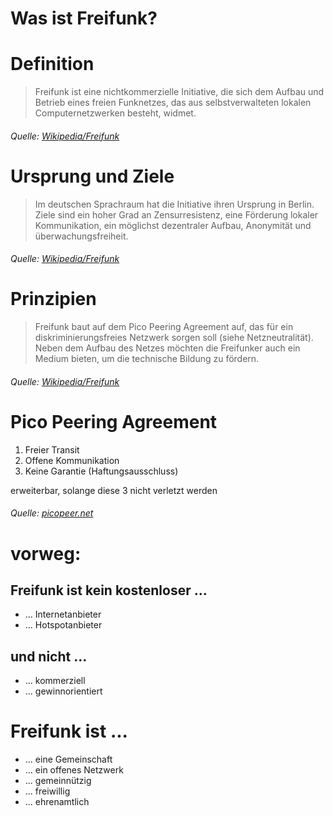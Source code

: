 # Was ist Freifunk?


# Definition
> Freifunk ist eine nichtkommerzielle Initiative, die sich dem Aufbau und Betrieb eines freien Funknetzes, das aus selbstverwalteten lokalen Computernetzwerken besteht, widmet.

###### Quelle: [Wikipedia/Freifunk](https://de.wikipedia.org/wiki/Freifunk)


# Ursprung und Ziele
> Im deutschen Sprachraum hat die Initiative ihren Ursprung in Berlin. Ziele sind ein hoher Grad an Zensurresistenz, eine Förderung lokaler Kommunikation, ein möglichst dezentraler Aufbau, Anonymität und überwachungsfreiheit.

###### Quelle: [Wikipedia/Freifunk](https://de.wikipedia.org/wiki/Freifunk)


# Prinzipien
> Freifunk baut auf dem Pico Peering Agreement auf, das für ein diskriminierungsfreies Netzwerk sorgen soll (siehe Netzneutralität). Neben dem Aufbau des Netzes möchten die Freifunker auch ein Medium bieten, um die technische Bildung zu fördern.

###### Quelle: [Wikipedia/Freifunk](https://de.wikipedia.org/wiki/Freifunk)


# Pico Peering Agreement
1. Freier Transit
2. Offene Kommunikation
3. Keine Garantie (Haftungsausschluss)

erweiterbar, solange diese 3 nicht verletzt werden

###### Quelle: [picopeer.net](http://www.picopeer.net/PPA-de.shtml)


# vorweg:
## Freifunk ist kein kostenloser ...
* ... Internetanbieter
* ... Hotspotanbieter
## und nicht ...
* ... kommerziell
* ... gewinnorientiert


# Freifunk ist ...
* ... eine Gemeinschaft
* ... ein offenes Netzwerk
* ... gemeinnützig
* ... freiwillig
* ... ehrenamtlich
